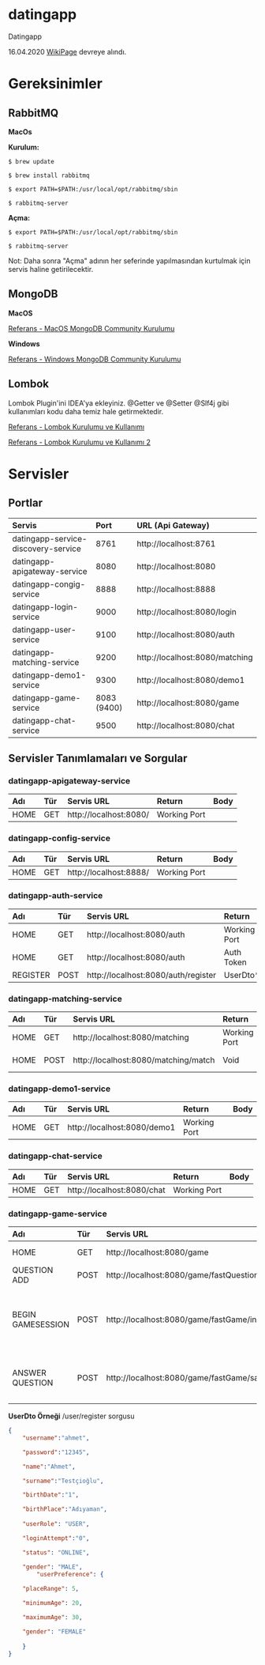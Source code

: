 # datingapp
Datingapp

16.04.2020 [WikiPage](https://github.com/volkanulutas/datingapp/wiki) devreye alındı. 

# Gereksinimler

## RabbitMQ

**MacOs**

**Kurulum:**

`$ brew update`

`$ brew install rabbitmq`

`$ export PATH=$PATH:/usr/local/opt/rabbitmq/sbin`

`$ rabbitmq-server`

**Açma:**

`$ export PATH=$PATH:/usr/local/opt/rabbitmq/sbin`

`$ rabbitmq-server`

Not: Daha sonra "Açma" adının her seferinde yapılmasından kurtulmak için servis haline getirilecektir.

## MongoDB

**MacOS**

[Referans - MacOS MongoDB Community Kurulumu](https://docs.mongodb.com/manual/tutorial/install-mongodb-on-os-x/)

**Windows** 

[Referans - Windows MongoDB Community Kurulumu](https://docs.mongodb.com/manual/tutorial/install-mongodb-on-windows/)

## Lombok 

Lombok Plugin'ini IDEA'ya ekleyiniz. @Getter ve @Setter @Slf4j gibi kullanımları kodu daha temiz hale getirmektedir.

[Referans - Lombok Kurulumu ve Kullanımı](https://medium.com/kodgemisi/project-lombok-6d2490df8adf)

[Referans - Lombok Kurulumu ve Kullanımı 2](http://ilkaygunel.com/blog/2016/lokbok-nedir-ornek-kod/)

# Servisler

## Portlar

| Servis                               | Port            | URL (Api Gateway)              |
| :------------                        |:----------------| :------------------------------|
| datingapp-service-discovery-service  | 8761            | http://localhost:8761          |
| datingapp-apigateway-service         | 8080            | http://localhost:8080          |
| datingapp-congig-service             | 8888            | http://localhost:8888          |
| datingapp-login-service              | 9000            | http://localhost:8080/login    |
| datingapp-user-service               | 9100            | http://localhost:8080/auth     |
| datingapp-matching-service           | 9200            | http://localhost:8080/matching |
| datingapp-demo1-service              | 9300            | http://localhost:8080/demo1    |
| datingapp-game-service               | 8083 (9400)     | http://localhost:8080/game     |
| datingapp-chat-service               | 9500            | http://localhost:8080/chat     |

## Servisler Tanımlamaları ve Sorgular

### datingapp-apigateway-service


| Adı          | Tür   | Servis URL                   | Return                                                | Body         |
|:-------------| :-----|:-----------------------------| :-----------------------------------------------------|:---------------|
| HOME         | GET   | http://localhost:8080/       |  Working Port                                         ||

### datingapp-config-service

| Adı          | Tür   | Servis URL                   | Return                                                | Body         |
|:-------------| :-----|:-----------------------------| :-----------------------------------------------------|:---------------|
| HOME         | GET   | http://localhost:8888/       | Working Port                                          ||

### datingapp-auth-service

| Adı          | Tür   | Servis URL                           | Return                                                | Body           |
|:-------------| :-----|:-------------------------------------| :-----------------------------------------------------|:---------------|
| HOME         | GET   | http://localhost:8080/auth           | Working Port                                          ||
| HOME         | GET   | http://localhost:8080/auth           | Auth Token                                            | ```json {"username":"admin","password":"admin"} ```|
| REGISTER     | POST   | http://localhost:8080/auth/register | UserDto*                                              | UserDto*       |

### datingapp-matching-service

| Adı          | Tür   | Servis URL                            | Return                                               | Body           |
|:-------------| :-----|:--------------------------------------| :----------------------------------------------------|:---------------|
| HOME         | GET   | http://localhost:8080/matching        | Working Port                                         ||
| HOME         | POST  | http://localhost:8080/matching/match  | Void                                                 |UserDto*, UserDto*|

### datingapp-demo1-service

| Adı          | Tür   | Servis URL                      | Return                                                | Body         |
|:-------------| :-----|:--------------------------------| :-----------------------------------------------------|:---------------|
| HOME         | GET   | http://localhost:8080/demo1     | Working Port                                          ||

### datingapp-chat-service

| Adı          | Tür   | Servis URL                      | Return                                                | Body         |
|:-------------| :-----|:--------------------------------| :-----------------------------------------------------|:---------------|
| HOME         | GET   | http://localhost:8080/chat      | Working Port                                          ||

### datingapp-game-service

| Adı          | Tür   | Servis URL                                            | Return                                                | Body         |
|:-------------| :-----|:------------------------------------------------------| :-----------------------------------------------------|:---------------|
| HOME         | GET   | http://localhost:8080/game                            | Working Port                                          ||
| QUESTION ADD | POST  | http://localhost:8080/game/fastQuestion/saveAll       | |```json {"username":"admin","password":"admin"} ```|
| BEGIN GAMESESSION | POST   | http://localhost:8080/game/fastGame/initiateGameSession || ```json { "gameType": "FAST_DATE", "firstParticipant": { "id":"test_user_id_1", "nickname": "ManOfHonor", "featureList": null }, "secondParticipant": { "id":"test_user_id_2", "nickname": "OtherNickname", "featureList": null } }``` |
| ANSWER QUESTION | POST   | http://localhost:8080/game/fastGame/saveAnswer || ```json {"gameSessionId": "5e8b48b3d9e2a2097c111621", "questionId": "5e8b0678d9e2a221c0927174", "participantId": "test_user_id_1", "content": "Soru cevaplandı." }``` |


**UserDto Örneği**
/user/register sorgusu
```json
{
	"username":"ahmet",

    "password":"12345",

    "name":"Ahmet",

    "surname":"Testçioğlu",

    "birthDate":"1",

	"birthPlace":"Adıyaman",
    
    "userRole": "USER",

    "loginAttempt":"0",

    "status": "ONLINE",

    "gender": "MALE",
        "userPreference": {
    	
    "placeRange": 5,

    "minimumAge": 20,

    "maximumAge": 30,

    "gender": "FEMALE"
    	
    }
}
```       
